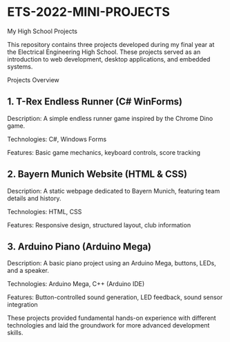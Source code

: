 # ETS-2022-MINI-PROJECTS

My High School Projects

This repository contains three projects developed during my final year at the Electrical Engineering High School. These projects served as an introduction to web development, desktop applications, and embedded systems.

Projects Overview

## 1. T-Rex Endless Runner (C# WinForms)

Description: A simple endless runner game inspired by the Chrome Dino game.

Technologies: C#, Windows Forms

Features: Basic game mechanics, keyboard controls, score tracking

## 2. Bayern Munich Website (HTML & CSS)

Description: A static webpage dedicated to Bayern Munich, featuring team details and history.

Technologies: HTML, CSS

Features: Responsive design, structured layout, club information

## 3. Arduino Piano (Arduino Mega)

Description: A basic piano project using an Arduino Mega, buttons, LEDs, and a speaker.

Technologies: Arduino Mega, C++ (Arduino IDE)

Features: Button-controlled sound generation, LED feedback, sound sensor integration

These projects provided fundamental hands-on experience with different technologies and laid the groundwork for more advanced development skills.

